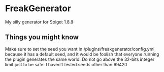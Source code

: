 # FreakGenerator
My silly generator for Spigot 1.8.8
## Things you might know
Make sure to set the seed you want in /plugins/freakgenerator/config.yml because it has a default seed, and it would be foolish that everyone running the plugin generates the same world. Do not go above the 32-bits integer limit just to be safe. I haven’t tested seeds other than 69420
